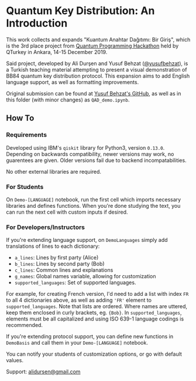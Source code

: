 # Quantum Key Distribution: An Introduction

This work collects and expands "Kuantum Anahtar Dağıtımı: Bir Giriş",
which is the 3rd place project from [Quantum Programming Hackathon](https://www.qturkey.org/hackathon)
held by QTurkey in Ankara, 14-15 December 2019.

Said project, developed by Ali Durşen and Yusuf Behzat ([@yusufbehzat](https://github.com/yusufbehzat)),
is a Turkish teaching material attempting to present a visual demonstration
of BB84 quantum key distribution protocol. This expansion aims to add English language support,
as well as formatting improvements.

Original submission can be found at
[Yusuf Behzat's GitHub](https://github.com/yusufbehzat/QKD_giris/blob/9989f4c88f5b70f9d96e5003d92071b8b9b9a3fa/QAD-demo.ipynb),
as well as in this folder (with minor changes) as `QAD_demo.ipynb`.

## How To

### Requirements

Developed using IBM's `qiskit` library for Python3, version `0.13.0`. Depending on backwards compatibility,
newer versions may work, no guarentees are given. Older versions fail due to backend incompatabilities.

No other external libraries are required.

### For Students

On `Demo-[LANGUAGE]` notebook, run the first cell which imports necessary libraries and defines functions.
When you're done studying the text, you can run the next cell with custom inputs if desired.

### For Developers/Instructors

If you're extending language support, on `DemoLanguages` simply add translations of lines to each dictionary:

* `a_lines`: Lines by first party (Alice)
* `b_lines`: Lines by second party (Bob)
* `c_lines`: Common lines and explanations
* `g_names`: Global names variable, allowing for customization
* `supported_languages`: Set of supported languages.

For example, for creating French version, I'd need to add a list with index `FR` to all 4 dictionaries above,
as well as adding `'FR'` element to `supported_languages`. Note that lists are ordered.
Where names are uttered, keep them enclosed in curly brackets, eg. `{Bob}`.
In `supported_languages`, elements must be all capitalized and using ISO 639-1 language codings is recommended.

If you're extending protocol support, you can define new functions in `DemoBasis` and call them in your `Demo-[LANGUAGE]`
notebook.

You can notify your students of customization options, or go with default values.

Support: alidursen@gmail.com
